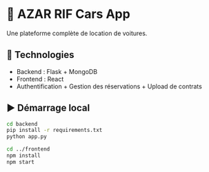 # 🚗 AZAR RIF Cars App

Une plateforme complète de location de voitures.

## 🧩 Technologies
- Backend : Flask + MongoDB
- Frontend : React
- Authentification + Gestion des réservations + Upload de contrats

## ▶️ Démarrage local

```bash
cd backend
pip install -r requirements.txt
python app.py

cd ../frontend
npm install
npm start
